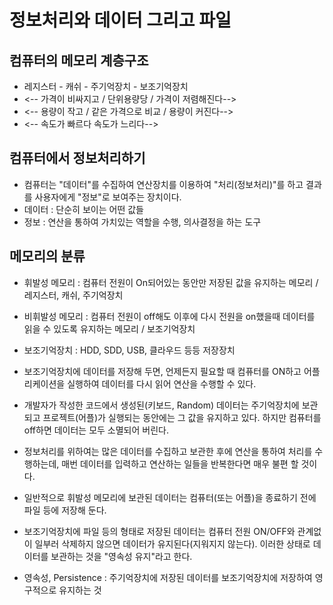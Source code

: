 # 정보처리와 데이터 그리고 파일

## 컴퓨터의 메모리 계층구조 
* 레지스터 - 캐쉬 - 주기억장치 - 보조기억장치
* <-- 가격이 비싸지고 / 단위용량당 / 가격이 저렴해진다-->
* <-- 용량이 작고 / 같은 가격으로 비교 / 용량이 커진다-->
* <-- 속도가 빠르다 					 속도가 느리다-->

## 컴퓨터에서 정보처리하기
* 컴퓨터는 "데이터"를 수집하여 연산장치를 이용하여 "처리(정보처리)"를 하고 결과를 사용자에게 "정보"로 보여주는 장치이다.
* 데이터 : 단순히 보이는 어떤 값들
* 정보 : 연산을 통하여 가치있는 역할을 수행, 의사결정을 하는 도구

## 메모리의 분류
* 휘발성 메모리 : 컴퓨터 전원이 On되어있는 동안만 저장된 값을 유지하는 메모리 / 레지스터, 캐쉬, 주기억장치
* 비휘발성 메모리 : 컴퓨터 전원이 off해도 이후에 다시 전원을 on했을때 데이터를 읽을 수 있도록 유지하는 메모리 / 보조기억장치

* 보조기억장치 : HDD, SDD, USB, 클라우드 등등 저장장치
* 보조기억장치에 데이터를 저장해 두면, 언제든지 필요할 때 컴퓨터를 ON하고 어플리케이션을 실행하여 데이터를 다시 읽어 연산을 수행할 수 있다.

* 개발자가 작성한 코드에서 생성된(키보드, Random) 데이터는 주기억장치에 보관되고 프로젝트(어플)가 실행되는 동안에는 그 값을 유지하고 있다.
	하지만 컴퓨터를 off하면 데이터는 모두 소멸되어 버린다.

* 정보처리를 위하여는 많은 데이터를 수집하고 보관한 후에 연산을 통하여 처리를 수행하는데, 매번 데이터를 입력하고 연산하는 일들을 반복한다면 매우 불편 할 것이다.

* 일반적으로 휘발성 메모리에 보관된 데이터는 컴퓨터(또는 어플)을 종료하기 전에 파일 등에 저장해 둔다.

* 보조기억장치에 파일 등의 형태로 저장된 데이터는 컴퓨터 전원 ON/OFF와 관계없이 일부러 삭제하지 않으면 데이터가 유지된다(지워지지 않는다).
	이러한 상태로 데이터를 보관하는 것을 "영속성 유지"라고 한다.
	
* 영속성, Persistence : 주기억장치에 저장된 데이터를 보조기억장치에 저장하여 영구적으로 유지하는 것